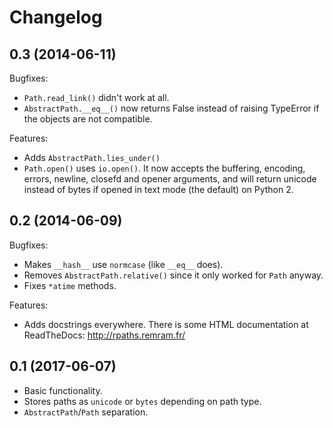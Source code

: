 Changelog
=========

0.3 (2014-06-11)
----------------

Bugfixes:
* `Path.read_link()` didn't work at all.
* `AbstractPath.__eq__()` now returns False instead of raising TypeError if the
  objects are not compatible.

Features:
* Adds `AbstractPath.lies_under()`
* `Path.open()` uses `io.open()`. It now accepts the buffering, encoding,
  errors, newline, closefd and opener arguments, and will return unicode
  instead of bytes if opened in text mode (the default) on Python 2.

0.2 (2014-06-09)
----------------

Bugfixes:
* Makes `__hash__` use `normcase` (like `__eq__` does).
* Removes `AbstractPath.relative()` since it only worked for `Path` anyway.
* Fixes `*atime` methods.

Features:
* Adds docstrings everywhere. There is some HTML documentation at ReadTheDocs:
  http://rpaths.remram.fr/

0.1 (2017-06-07)
----------------

* Basic functionality.
* Stores paths as `unicode` or `bytes` depending on path type.
* `AbstractPath`/`Path` separation.
